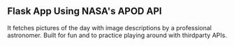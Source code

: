 ## Flask App Using NASA's APOD API

It fetches pictures of the day with image descriptions by a professional astronomer. Built for fun and to practice playing around with thirdparty APIs.
